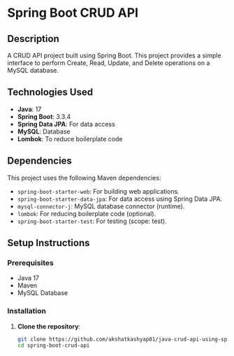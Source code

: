 # Spring Boot CRUD API

## Description
A CRUD API project built using Spring Boot. This project provides a simple interface to perform Create, Read, Update, and Delete operations on a MySQL database.

## Technologies Used
- **Java**: 17
- **Spring Boot**: 3.3.4
- **Spring Data JPA**: For data access
- **MySQL**: Database
- **Lombok**: To reduce boilerplate code

## Dependencies
This project uses the following Maven dependencies:
- `spring-boot-starter-web`: For building web applications.
- `spring-boot-starter-data-jpa`: For data access using Spring Data JPA.
- `mysql-connector-j`: MySQL database connector (runtime).
- `lombok`: For reducing boilerplate code (optional).
- `spring-boot-starter-test`: For testing (scope: test).

## Setup Instructions

### Prerequisites
- Java 17
- Maven
- MySQL Database

### Installation
1. **Clone the repository**:
   ```bash
   git clone https://github.com/akshatkashyap01/java-crud-api-using-springboot.git
   cd spring-boot-crud-api

